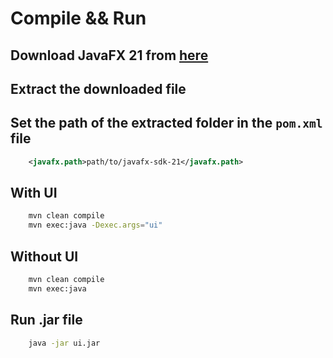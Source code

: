 # Compile && Run
## Download JavaFX 21 from [here](https://gluonhq.com/products/javafx/)
## Extract the downloaded file
## Set the path of the extracted folder in the `pom.xml` file
```xml
    <javafx.path>path/to/javafx-sdk-21</javafx.path>
```
## With UI
```bash
    mvn clean compile 
    mvn exec:java -Dexec.args="ui"
```
## Without UI
```bash
    mvn clean compile 
    mvn exec:java
```

## Run .jar file
```bash
    java -jar ui.jar
```
